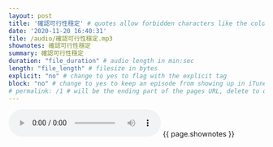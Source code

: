 ```yaml
---
layout: post
title: '確認可行性穩定' # quotes allow forbidden characters like the colon
date: '2020-11-20 16:40:31'
file: /audio/確認可行性穩定.mp3
shownotes: 確認可行性穩定
summary: 確認可行性穩定
duration: "file_duration" # audio length in min:sec
length: "file_length" # filesize in bytes
explicit: "no" # change to yes to flag with the explicit tag
block: "no" # change to yes to keep an episode from showing up in iTunes
# permalink: /1 # will be the ending part of the pages URL, delete to default to the title
---
```


<audio controls>
<source src="{{site.url}}{{site.baseurl}}{{ page.file }}" type="audio/x-mp3">
Your browser does not support the audio element.
</audio>
{{ page.shownotes }}
